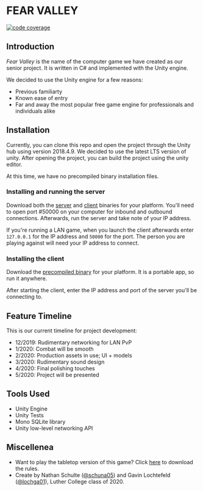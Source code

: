 # FEAR VALLEY
[![code coverage](https://github.com/schuna05/senior_project/blob/master/docs/badge_linecoverage.png)](https://schuna05.github.io/senior_project)
## Introduction
*Fear Valley* is the name of the computer game we have created as our senior project. It is written in C# and implemented with the Unity engine. 

We decided to use the Unity engine for a few reasons:
* Previous familiarty
* Known ease of entry
* Far and away the most popular free game engine for professionals and individuals alike


## Installation
Currently, you can clone this repo and open the project through the Unity hub using version 2018.4.9. We decided to use the latest LTS version of unity. After opening the project, you can build the project using the unity editor.

At this time, we have no precompiled binary installation files.

### Installing and running the server
Download both the [server]() and [client]() binaries for your platform. You'll need to open port \#50000 on your computer for inbound and outbound connections. Afterwards, run the server and take note of your IP address. 

If you're running a LAN game, when you launch the client afterwards enter `127.0.0.1` for the IP address and `50000` for the port. The person you are playing against will need your IP address to connect.


### Installing the client
Download the [precompiled binary]() for your platform. It is a portable app, so run it anywhere.

After starting the client, enter the IP address and port of the server you'll be connecting to.

## Feature Timeline
This is our current timeline for project development:
* 12/2019: Rudimentary networking for LAN PvP
* 1/2020: Combat will be smooth
* 2/2020: Production assets in use; UI + models
* 3/2020: Rudimentary sound design
* 4/2020: Final polishing touches
* 5/2020: Project will be presented

## Tools Used
* Unity Engine
* Unity Tests
* Mono SQLite library
* Unity low-level networking API

## Miscellenea
* Want to play the tabletop version of this game? Click [here]() to download the rules.
* Create by Nathan Schulte ([@schuna05](https://www.github.com/schuna05)) and Gavin Lochtefeld ([@lochga01](https://www.github.com/lochga01)), Luther College class of 2020.

